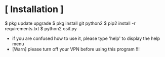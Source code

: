 # [ Installation ]

$ pkg update upgrade
$ pkg install git python2
$ pip2 install -r requirements.txt
$ python2 osif.py

* if you are confused how to use it, please type 'help' to display the help menu
* [Warn] please turn off your VPN before using this program !!!
